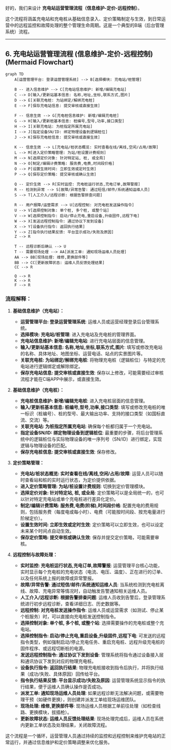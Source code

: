 好的，我们来设计 **充电站运营管理流程（信息维护-定价-远程控制）**。

这个流程将涵盖充电站和充电桩从基础信息录入、定价策略制定与生效，到日常运营中的远程监控和故障处理的整个管理生命周期。这是一个典型的B端（后台管理系统）流程。

---

## 6. 充电站运营管理流程 (信息维护-定价-远程控制) (Mermaid Flowchart)

```mermaid
graph TD
    A[运营管理平台: 登录运营管理系统] --> B[选择模块: 充电站/桩管理]

    B -- 进入信息维护 --> C[充电站信息维护: 新增/编辑充电站]
    C --> D[输入/更新站基本信息: 名称,地址,坐标,联系方式,图片]
    D --> E[关联充电桩: 为站绑定/解绑充电桩]
    E --> F[保存充电站信息: 提交审核或直接生效]

    F -- 信息生效 --> G[充电桩信息维护: 新增/编辑充电桩]
    G --> H[输入/更新桩基本信息: 桩编号,型号,功率,接口类型]
    H --> I[关联充电站: 为桩指定所属充电站]
    I --> J[指定设备SN/ID: 绑定物理设备到逻辑桩位]
    J --> K[保存充电桩信息: 提交审核或直接生效]

    K -- 信息生效 --> L[充电站/桩状态概览: 实时查看在线/离线,空闲/占用/故障]
    L --> M[进入定价策略管理: 为站/桩设置计费规则]
    M --> N[选择定价对象: 针对特定站, 桩, 或全局]
    N --> O[制定/编辑计费策略: 服务费,电费,时间段价格]
    O --> P[设置生效时间: 立即生效或定时生效]
    P --> Q[保存定价策略: 提交审核或确认生效]

    Q -- 定价生效 --> R[实时监控: 充电桩运行状态,充电订单,故障警报]
    R -- 检测到异常 --> S[故障/异常告警: 通过短信/邮件/系统通知运维人员]
    S --> T[人工介入/远程诊断: 根据告警排查问题]

    R -- 用户报障/运营需求 --> U[远程控制: 对充电桩发送操作指令]
    U --> V[选择控制对象: 单个桩, 多个桩, 或整个站]
    V --> W[选择控制指令: 启动/停止充电,重启设备,升级固件,远程下电]
    W --> X[发送远程控制指令: 通过协议下发到设备]
    X --> Y[设备执行指令: 返回执行结果]
    Y --> Z[指令执行结果反馈: 平台显示成功/失败及原因]
    Z --> R

    T -- 远程诊断后确认 --> U
    T -- 需要现场处理 --> AA[派发工单: 通知现场运维人员处理]
    AA --> BB[现场处理: 维修,更换部件等]
    BB --> CC[更新故障状态: 运维人员反馈处理结果]
    CC --> R

    Q --> R
    K --> R
    F --> R
```

### 流程解释：

1.  **基础信息维护（充电站）：**
    *   **运营管理平台: 登录运营管理系统**: 运维人员或运营经理登录后台管理系统。
    *   **选择模块: 充电站/桩管理**: 进入充电站及充电桩的管理界面。
    *   **充电站信息维护: 新增/编辑充电站**: 进行充电站层面的信息管理。
    *   **输入/更新站基本信息: 名称,地址,坐标,联系方式,图片**: 填写或修改充电站的名称、具体地址、地图坐标、运营电话、站点的实景图片等。
    *   **关联充电桩: 为站绑定/解绑充电桩**: 将物理充电桩（逻辑桩位）与特定的充电站进行逻辑绑定或解除绑定。
    *   **保存充电站信息: 提交审核或直接生效**: 保存以上修改，可能需要经过审核流程才能在C端APP中展示，或直接生效。

2.  **基础信息维护（充电桩）：**
    *   **充电桩信息维护: 新增/编辑充电桩**: 进入充电桩层面的信息管理。
    *   **输入/更新桩基本信息: 桩编号,型号,功率,接口类型**: 填写或修改充电桩的唯一标识（桩编号）、桩的型号、最大输出功率、支持的接口类型（如国标直流、交流）等。
    *   **关联充电站: 为桩指定所属充电站**: 确保每个桩都归属于一个充电站。
    *   **指定设备SN/ID: 绑定物理设备到逻辑桩位**: 最重要的步骤，将后台管理系统中的逻辑桩位与实际物理设备的唯一序列号（SN/ID）进行绑定，实现逻辑与物理设备的匹配。
    *   **保存充电桩信息: 提交审核或直接生效**: 保存修改。

3.  **定价策略管理：**
    *   **充电站/桩状态概览: 实时查看在线/离线,空闲/占用/故障**: 运营人员可以随时查看站和桩的实时运行状态，为定价提供依据。
    *   **进入定价策略管理: 为站/桩设置计费规则**: 切换到定价管理模块。
    *   **选择定价对象: 针对特定站, 桩, 或全局**: 定价策略可以是全局统一的，也可以针对特定充电站或单个充电桩进行差异化定价。
    *   **制定/编辑计费策略: 服务费,电费(阶梯),时间段价格**: 配置充电的费用规则，包括服务费（每度电或每小时）、电费（可能按时间段、按充电量进行阶梯定价）。
    *   **设置生效时间: 立即生效或定时生效**: 定价策略可以立即生效，也可以设定未来某个时间点自动生效。
    *   **保存定价策略: 提交审核或确认生效**: 保存并提交定价策略，可能需要审核。

4.  **远程控制与故障处理：**
    *   **实时监控: 充电桩运行状态,充电订单,故障警报**: 运营管理平台核心功能，实时显示每个充电桩的充电状态（电流、电压、温度）、正在进行的订单、以及任何系统上报的故障或异常警报。
    *   **故障/异常告警: 通过短信/邮件/系统通知运维人员**: 当系统检测到充电桩离线、故障、充电异常等情况时，自动触发告警通知相关运维人员。
    *   **人工介入/远程诊断: 根据告警排查问题**: 运维人员收到告警后，登录管理系统进行初步远程诊断，查看详细日志、历史数据等。
    *   **远程控制: 对充电桩发送操作指令**: 运维人员或运营需求（如测试、停止某个桩服务）时，可以直接向充电桩发送控制指令。
    *   **选择控制对象: 单个桩, 多个桩, 或整个站**: 选择需要操作的充电桩或整个充电站。
    *   **选择控制指令: 启动/停止充电,重启设备,升级固件,远程下电**: 可发送的远程指令类型，例如强制启动/停止充电任务、重启充电桩、远程升级充电桩的固件程序、或远程切断桩的电源。
    *   **发送远程控制指令: 通过协议下发到设备**: 管理系统将指令通过设备接入层和通讯协议下发到对应的物理充电桩。
    *   **设备执行指令: 返回执行结果**: 物理充电桩接收到指令后执行，并将执行结果（成功/失败、具体原因）回传给平台。
    *   **指令执行结果反馈: 平台显示成功/失败及原因**: 运营管理系统显示指令的执行结果，便于运维人员确认操作是否成功。
    *   **派发工单: 通知现场运维人员处理**: 如果远程诊断无法解决问题，或需要物理干预（如硬件更换），则创建并派发工单给现场运维团队。
    *   **现场处理: 维修,更换部件等**: 现场运维人员根据工单前往处理（如检查线路、更换模块，拔插枪）。
    *   **更新故障状态: 运维人员反馈处理结果**: 现场处理完成后，运维人员在系统内更新工单状态及处理结果，关闭故障流程。

这个流程是一个循环，运营管理人员通过持续的监控和远程控制来维护充电站的正常运行，并通过信息维护和定价策略调整来优化服务。